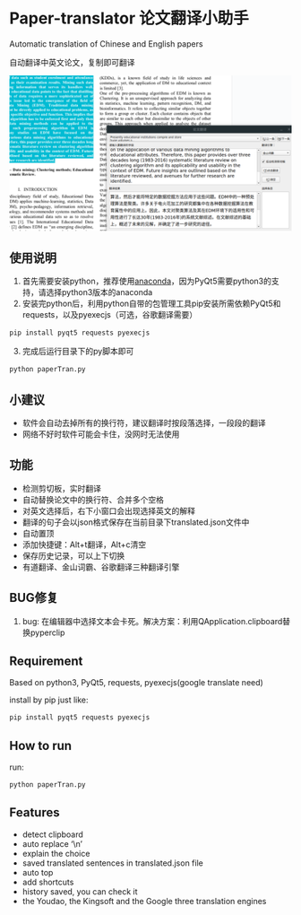 # Paper-translator 论文翻译小助手
	
Automatic translation of Chinese and English papers

自动翻译中英文论文，复制即可翻译

![example](./doc/example.png)

## 使用说明

1. 首先需要安装python，推荐使用[anaconda][1]，因为PyQt5需要python3的支持，请选择python3版本的anaconda
2. 安装完python后，利用python自带的包管理工具pip安装所需依赖PyQt5和requests，以及pyexecjs（可选，谷歌翻译需要）
```bash
pip install pyqt5 requests pyexecjs
```
3. 完成后运行目录下的py脚本即可
```bash
python paperTran.py
```

## 小建议
- 软件会自动去掉所有的换行符，建议翻译时按段落选择，一段段的翻译
- 网络不好时软件可能会卡住，没网时无法使用


## 功能
- 检测剪切板，实时翻译
- 自动替换论文中的换行符、合并多个空格
- 对英文选择后，右下小窗口会出现选择英文的解释
- 翻译的句子会以json格式保存在当前目录下translated.json文件中
- 自动置顶
- 添加快捷键：Alt+t翻译，Alt+c清空
- 保存历史记录，可以上下切换
- 有道翻译、金山词霸、谷歌翻译三种翻译引擎

## BUG修复
1. bug: 在编辑器中选择文本会卡死。解决方案：利用QApplication.clipboard替换pyperclip

## Requirement
Based on python3, PyQt5, requests, pyexecjs(google translate need)

install by pip just like:
```bash
pip install pyqt5 requests pyexecjs
```

## How to run
run:
```bash
python paperTran.py
```

## Features
- detect clipboard
- auto replace ‘\n’
- explain the choice 
- saved translated sentences in translated.json file
- auto top
- add shortcuts
- history saved, you can check it
- the Youdao, the Kingsoft and the Google three translation engines

[1]: https://www.anaconda.com/download/